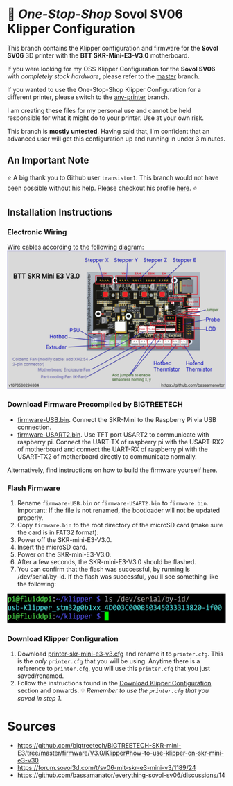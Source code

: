 # 🚨 *One-Stop-Shop* Sovol SV06 Klipper Configuration

This branch contains the Klipper configuration and firmware for the **Sovol SV06** 3D printer with the **BTT SKR-Mini-E3-V3.0** motherboard.

If you were looking for my OSS Klipper Configuration for the **Sovol SV06** with *completely stock hardware*, please refer to the [master](https://github.com/bassamanator/Sovol-SV06-firmware/tree/master) branch.

If you wanted to use the One-Stop-Shop Klipper Configuration for a different printer, please switch to the [any-printer](https://github.com/bassamanator/Sovol-SV06-firmware/tree/any-printer) branch.

I am creating these files for my personal use and cannot be held responsible for what it might do to your printer. Use at your own risk.

This branch is **mostly untested**. Having said that, I'm confident that an advanced user will get this configuration up and running in under 3 minutes.

## An Important Note

⭐ A big thank you to Github user `transistor1`. This branch would not have been possible without his help. Please checkout his profile [here](https://github.com/transistor1). ⭐

## Installation Instructions

### Electronic Wiring

Wire cables according to the following diagram:
<img src="./misc/skr-mini/skr-mini-e3-v3.0-v1678580296384.png" alt='skr-mini-e3-v3.0 installation instructions'/>
### Download Firmware Precompiled by BIGTREETECH
- [firmware-USB.bin](./misc/skr-mini/firmware-USB.bin). Connect the SKR-Mini to the Raspberry Pi via USB connection.
- [firmware-USART2.bin](./misc/skr-mini/firmware-USART2.bin). Use TFT port USART2 to communicate with raspberry pi. Connect the UART-TX of raspberry pi with the USART-RX2 of motherboard and connect the UART-RX of raspberry pi with the USART-TX2 of motherboard directly to communicate normally.

Alternatively, find instructions on how to build the firmware yourself [here](https://github.com/bigtreetech/BIGTREETECH-SKR-mini-E3/tree/master/firmware/V3.0/Klipper#build-firmware-image).

### Flash Firmware

1. Rename `firmware-USB.bin` or `firmware-USART2.bin` to `firmware.bin`.
Important: If the file is not renamed, the bootloader will not be updated properly.
2. Copy `firmware.bin` to the root directory of the microSD card (make sure the card is in FAT32 format).
3. Power off the SKR-mini-E3-V3.0.
4. Insert the microSD card.
5. Power on the SKR-mini-E3-V3.0.
6. After a few seconds, the SKR-mini-E3-V3.0 should be flashed.
7. You can confirm that the flash was successful, by running ls /dev/serial/by-id. If the flash was successful, you'll see something like the following:
<img src="./misc/skr-mini/ls-output.png" alt='ls output'/>

### Download Klipper Configuration

1. Download [printer-skr-mini-e3-v3.cfg](./printer-skr-mini-e3-v3.cfg) and rename it to `printer.cfg`. This is the *only* `printer.cfg` that you will be using. Anytime there is a reference to `printer.cfg`, you will use this `printer.cfg` that you just saved/renamed.
2. Follow the instructions found in the [Download Klipper Configuration](https://github.com/bassamanator/Sovol-SV06-firmware#download-klipper-configuration) section and onwards. 💡 *Remember to use the `printer.cfg` that you saved in step 1*.

# Sources

- https://github.com/bigtreetech/BIGTREETECH-SKR-mini-E3/tree/master/firmware/V3.0/Klipper#how-to-use-klipper-on-skr-mini-e3-v30
- https://forum.sovol3d.com/t/sv06-mit-skr-e3-mini-v3/1189/24
- https://github.com/bassamanator/everything-sovol-sv06/discussions/14
